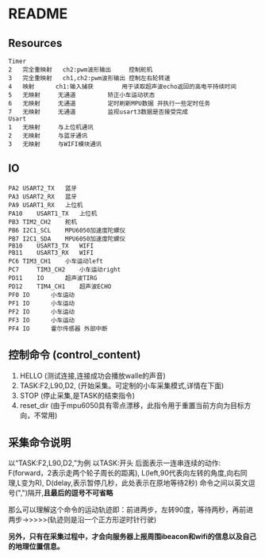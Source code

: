 README
===========================
Resources
--------------------------
	Timer
	2	完全重映射	ch2:pwm波形输出		控制舵机
	3	完全重映射	ch1,ch2:pwm波形输出	控制左右轮转速
	4	映射		ch1:输入捕获		用于读取超声波echo返回的高电平持续时间
	5	无映射		无通道			矫正小车运动状态
	6	无映射		无通道			定时刷新MPU数据 并执行一些定时任务
	7	无映射		无通道			监视usart3数据是否接受完成
	Usart
	1	无映射		与上位机通讯
	2	无映射		与蓝牙通讯
	3	无映射		与WIFI模块通讯
IO
---------------------------
	PA2	USART2_TX	蓝牙
	PA3	USART2_RX	蓝牙
	PA9	USART1_RX	上位机
	PA10	USART1_TX	上位机
	PB3	TIM2_CH2	舵机
	PB6	I2C1_SCL	MPU6050加速度陀螺仪
	PB7	I2C1_SDA	MPU6050加速度陀螺仪
	PB10	USART3_TX	WIFI
	PB11	USART3_RX	WIFI
	PC6	TIM3_CH1	小车运动left
	PC7 	TIM3_CH2	小车运动right
	PD11	IO		超声波TIRG
	PD12	TIM4_CH1	超声波ECHO
	PF0	IO		小车运动
	PF1	IO		小车运动
	PF2	IO		小车运动
	PF3	IO		小车运动
	PF4	IO		霍尔传感器 外部中断
	
控制命令 (control_content)
---------------------------
1. HELLO (测试连接,连接成功会播放walle的声音)
2. TASK:F2,L90,D2, (开始采集。可定制的小车采集模式,详情在下面)
3. STOP (停止采集,是TASK的结束指令)
4. reset_dir (由于mpu6050具有零点漂移，此指令用于重置当前方向为目标方向，不常用)

采集命令说明
------------------------------------
以“TASK:F2,L90,D2,”为例
以TASK:开头
后面表示一连串连续的动作:
F(forward，2表示走两个轮子周长的距离),
L(left,90代表向左转的角度,向右同理,L变为R),
D(delay,表示暂停几秒，此处表示在原地等待2秒)
命令之间以英文逗号(",")隔开,**且最后的逗号不可省略**

那么可以理解这个命令的运动轨迹即：前进两步，左转90度，等待两秒，再前进两步->>>>>(轨迹则是沿一个正方形逆时针行驶)

**另外，只有在采集过程中，才会向服务器上报周围ibeacon和wifi的信息以及自己的地理位置信息。**